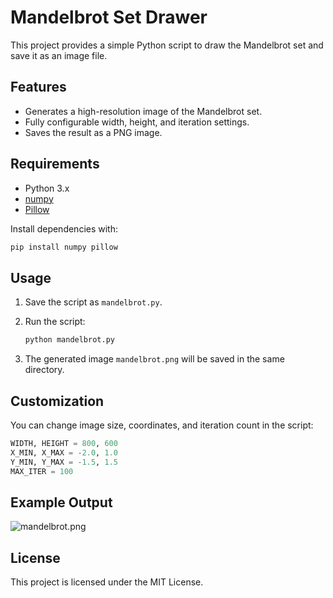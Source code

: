 # Mandelbrot Set Drawer

This project provides a simple Python script to draw the Mandelbrot set and save it as an image file.

## Features

- Generates a high-resolution image of the Mandelbrot set.
- Fully configurable width, height, and iteration settings.
- Saves the result as a PNG image.

## Requirements

- Python 3.x
- [numpy](https://numpy.org/)
- [Pillow](https://pillow.readthedocs.io/en/stable/)

Install dependencies with:

```bash
pip install numpy pillow
```

## Usage

1. Save the script as `mandelbrot.py`.
2. Run the script:

   ```bash
   python mandelbrot.py
   ```

3. The generated image `mandelbrot.png` will be saved in the same directory.

## Customization

You can change image size, coordinates, and iteration count in the script:

```python
WIDTH, HEIGHT = 800, 600
X_MIN, X_MAX = -2.0, 1.0
Y_MIN, Y_MAX = -1.5, 1.5
MAX_ITER = 100
```

## Example Output

![mandelbrot.png](mandelbrot.png)

## License

This project is licensed under the MIT License.

